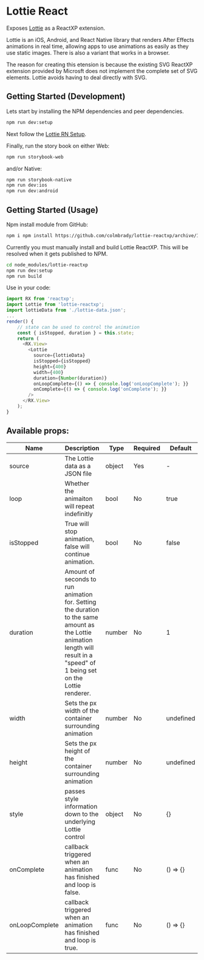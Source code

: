 # Lottie React

Exposes [Lottie](https://airbnb.design/lottie/) as a
ReactXP extension.

Lottie is an iOS, Android, and React Native library that renders After Effects
animations in real time, allowing apps to use animations as easily as they use
static images. There is also a variant that works in a browser.

The reason for creating this etension is because the existing SVG ReactXP extension
provided by Microsft does not implement the complete set of SVG elements. Lottie avoids having to deal directly with SVG.

## Getting Started (Development)

Lets start by installing the NPM dependencies and peer dependencies.

```sh
npm run dev:setup
```

Next follow the
[Lottie RN Setup](http://airbnb.io/lottie/react-native/react-native.html).

Finally, run the story book on either Web:

```sh
npm run storybook-web
```

and/or Native:

```sh
npm run storybook-native
npm run dev:ios
npm run dev:android
```

## Getting Started (Usage)

Npm install module from GitHub:

```sh
npm i npm install https://github.com/colmbrady/lottie-reactxp/archive/1.1.0.tar.gz --save
```

Currently you must manually install and build Lottie ReactXP. This will be resolved when it gets published to NPM.

```sh
cd node_modules/lottie-reactxp
npm run dev:setup
npm run build
```

Use in your code:

```javascript
import RX from 'reactxp';
import Lottie from 'lottie-reactxp';
import lottieData from './lottie-data.json';
...
render() {
    // state can be used to control the animation
    const { isStopped, duration } = this.state;
    return (
      <RX.View>
        <Lottie
          source={lottieData}
          isStopped={isStopped}
          height={400}
          width={400}
          duration={Number(duration)}
          onLoopComplete={() => { console.log('onLoopComplete'); }}
          onComplete={() => { console.log('onComplete'); }}
        />
      </RX.View>
    );
}
```

## Available props:

| Name           | Description                                                                                                                                                                    | Type   | Required | Default   |
| -------------- | ------------------------------------------------------------------------------------------------------------------------------------------------------------------------------ | ------ | -------- | --------- |
| source         | The Lottie data as a JSON file                                                                                                                                                 | object | Yes      | -         |
| loop           | Whether the animaiton will repeat indefinitly                                                                                                                                  | bool   | No       | true      |
| isStopped      | True will stop animation, false will continue animation.                                                                                                                       | bool   | No       | false     |
| duration       | Amount of seconds to run animation for. Setting the duration to the same amount as the Lottie animation length will result in a "speed" of 1 being set on the Lottie renderer. | number | No       | 1         |
| width          | Sets the px width of the container surrounding animation                                                                                                                       | number | No       | undefined |
| height         | Sets the px height of the container surrounding animation                                                                                                                      | number | No       | undefined |
| style          | passes style information down to the underlying Lottie control                                                                                                                 | object | No       | {}        |
| onComplete     | callback triggered when an animation has finished and loop is false.                                                                                                           | func   | No       | () => {}  |
| onLoopComplete | callback triggered when an animation has finished and loop is true.                                                                                                            | func   | No       | () => {}  |

